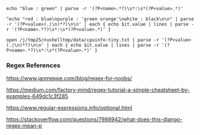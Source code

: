 
```
echo "blue : green" | parse -r '(?P<name>.*?)\s*:\s*(?P<value>.*)'

^echo "red : blue\npurple : 'green orange'\nwhite : black\n\n" | parse -r '(?P<value>(.|\n)*?)\n\n' | each { echo $it.value | lines | parse -r '(?P<name>.*?)\s*:\s*(?P<value>.*)' }

open /j/tmp25/nushelltmp/data/cpuinfo-tiny.txt | parse -r '(?P<value>(.|\n)*?)\n\n' | each { echo $it.value | lines | parse -r '(?P<name>.*?)\s*:\s*(?P<value>.*)' }
```

### Regex References

https://www.janmeppe.com/blog/regex-for-noobs/

https://medium.com/factory-mind/regex-tutorial-a-simple-cheatsheet-by-examples-649dc1c3f285

https://www.regular-expressions.info/optional.html

https://stackoverflow.com/questions/7988942/what-does-this-django-regex-mean-p
